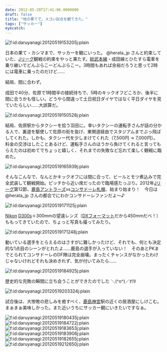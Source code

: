 ```yaml
---
date: 2012-05-20T17:41:06.0000000
draft: false
title: "地の果てで、スゴい試合を観てきた。"
tags: ["サッカー"]
eyecatch: 
---
```

<p><img src="20120519153205.jpg" alt="f:id:daruyanagi:20120519153205j:plain" title="f:id:daruyanagi:20120519153205j:plain" class="hatena-fotolife"></p><p>日本の果て・カシマまで、サッカーを観にいった。 @herata_jp さんと約束していた、<a class="keyword" href="http://d.hatena.ne.jp/keyword/J%A5%EA%A1%BC%A5%B0">Jリーグ</a>観戦の約束をやっと果たす。<a class="keyword" href="http://d.hatena.ne.jp/keyword/%C1%ED%C9%F0%CB%DC%C0%FE">総武本線</a>・成田線とひたすら電車を乗り継いでどんぶらこーどんぶらこー。3時間もあれば余裕だろうと思って2時には電車に乗ったのだけど……</p><p>結局、間に合わず。</p><p>成田で40分、佐原で1時間半の接続待ちで、5時のキックオフどころか、後半に間に合うかも怪しい。どうやら間違って土日祝日ダイヤではなく平日ダイヤを見ていたらしい……大誤算だ。</p><p><img src="20120519150528.jpg" alt="f:id:daruyanagi:20120519150528j:plain" title="f:id:daruyanagi:20120519150528j:plain" class="hatena-fotolife"></p><p>結局、佐原駅からタクシーを拾う羽目に。幸いタクシーの運転手さんが話の分かる人で、裏道を駆使して佐原の街を抜け、東関道経由でスタジアムまでぶっ飛ばしてくれた。しかも、タクシー代を少しまけてくれた（7,500円 → 7,000円）。料金の交渉はしたことあるけど、運転手さんのほうから負けてくれると言ってもらえたのは初めてでちょっと嬉しく、それまでの失敗など忘れて楽しく観戦に臨めた。</p><p><img src="20120519165939.jpg" alt="f:id:daruyanagi:20120519165939j:plain" title="f:id:daruyanagi:20120519165939j:plain" class="hatena-fotolife"></p><p>そんなこんなで、なんとかキックオフには間に合って、ビールとモツ煮込みで完全武装して観戦開始。ピッチから近い席だったので臨場感たっぷり。2012年<a class="keyword" href="http://d.hatena.ne.jp/keyword/J%A5%EA%A1%BC%A5%B0">Jリーグ</a>第12節、<a class="keyword" href="http://d.hatena.ne.jp/keyword/%BC%AF%C5%E7%A5%A2%A5%F3%A5%C8%A5%E9%A1%BC%A5%BA">鹿島アントラーズ</a>vs<a class="keyword" href="http://d.hatena.ne.jp/keyword/%A5%B3%A5%F3%A5%B5%A5%C9%A1%BC%A5%EC%BB%A5%CB%DA">コンサドーレ札幌</a>、始まり始まり！　今日は @herata_jp さんの都合でにわかコンサドーレファンだよ～♪</p><p><img src="20120519171125.jpg" alt="f:id:daruyanagi:20120519171125j:plain" title="f:id:daruyanagi:20120519171125j:plain" class="hatena-fotolife"></p><p><a class="keyword" href="http://d.hatena.ne.jp/keyword/Nikon">Nikon</a> <a class="keyword" href="http://d.hatena.ne.jp/keyword/D300s">D300s</a>＋300mmの望遠レンズ（<a class="keyword" href="http://d.hatena.ne.jp/keyword/DX%A5%D5%A5%A9%A1%BC%A5%DE%A5%C3%A5%C8">DXフォーマット</a>だから450mmだべ！）ももってきていたので、ちょっと写真も撮ってみたり。</p><p><img src="20120519171248.jpg" alt="f:id:daruyanagi:20120519171248j:plain" title="f:id:daruyanagi:20120519171248j:plain" class="hatena-fotolife"></p><p>動いている選手をとらえるのはさすがに難しかったけど、それでも、何とも決定的な1点目のシーンがとれたよ……鹿島の選手が入っていない！　そのあとPKまでとられてコンサドーレのDF陣は完全崩壊。まったくチャンスがなかったわけじゃないけれどそれも決めきれず、気が付いてみたら……</p><p><img src="20120519184925.jpg" alt="f:id:daruyanagi:20120519184925j:plain" title="f:id:daruyanagi:20120519184925j:plain" class="hatena-fotolife"></p><p>歴史的な完敗の瞬間に立ち会うことができたのでした ＼(^o^)／ｵﾜﾀ</p><p><img src="20120519203324.jpg" alt="f:id:daruyanagi:20120519203324j:plain" title="f:id:daruyanagi:20120519203324j:plain" class="hatena-fotolife"></p><p>試合後は、大惨敗の悲しみを癒すべく、<a class="keyword" href="http://d.hatena.ne.jp/keyword/%BC%AF%C5%E7%BF%C0%B5%DC">鹿島神宮</a>駅の近くの居酒屋にしけこむ。まぁまぁ美味しかった。また近いうちにサッカー観にいきたいですなぁ。</p><p><img src="20120519180435.jpg" alt="f:id:daruyanagi:20120519180435j:plain" title="f:id:daruyanagi:20120519180435j:plain" class="hatena-fotolife"><img src="20120519184722.jpg" alt="f:id:daruyanagi:20120519184722j:plain" title="f:id:daruyanagi:20120519184722j:plain" class="hatena-fotolife"><img src="20120519183653.jpg" alt="f:id:daruyanagi:20120519183653j:plain" title="f:id:daruyanagi:20120519183653j:plain" class="hatena-fotolife"><img src="20120519183906.jpg" alt="f:id:daruyanagi:20120519183906j:plain" title="f:id:daruyanagi:20120519183906j:plain" class="hatena-fotolife"><img src="20120519182655.jpg" alt="f:id:daruyanagi:20120519182655j:plain" title="f:id:daruyanagi:20120519182655j:plain" class="hatena-fotolife"><img src="20120519212650.jpg" alt="f:id:daruyanagi:20120519212650j:plain" title="f:id:daruyanagi:20120519212650j:plain" class="hatena-fotolife"></p>
